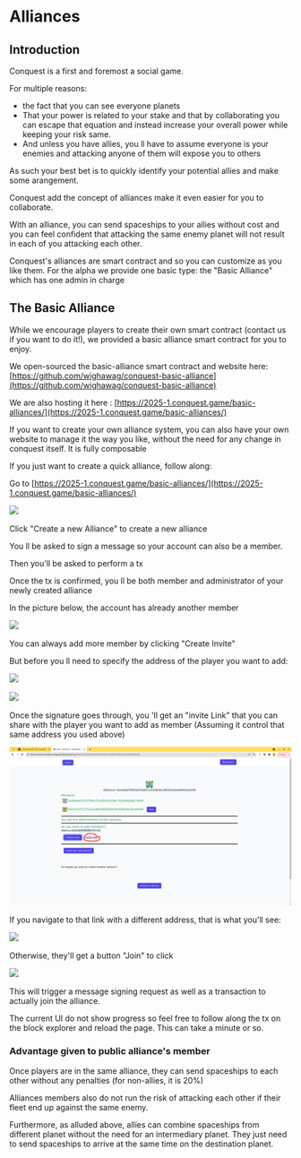 # Alliances

## Introduction

Conquest is a first and foremost a social game.

For multiple reasons:

- the fact that you can see everyone planets&#x20;
- That your power is related to your stake and that by collaborating you can escape that equation and instead increase your overall power while keeping your risk same.&#x20;
- And unless you have allies, you ll have to assume everyone is your enemies and attacking anyone of them will expose you to others

As such your best bet is to quickly identify your potential allies and make some arangement.

Conquest add the concept of alliances make it even easier for you to collaborate.

With an alliance, you can send spaceships to your allies without cost and you can feel confident that attacking the same enemy planet will not result in each of you attacking each other.

Conquest's alliances are smart contract and so you can customize as you like them. For the alpha we provide one basic type: the "Basic Alliance" which has one admin in charge&#x20;

## The Basic Alliance

While we encourage players to create their own smart contract (contact us if you want to do it!), we provided a basic alliance smart contract for you to enjoy.

We open-sourced the basic-alliance smart contract and website here: [https://github.com/wighawag/conquest-basic-alliance](https://github.com/wighawag/conquest-basic-alliance)

We are also hosting it here : [https://2025-1.conquest.game/basic-alliances/](https://2025-1.conquest.game/basic-alliances/)

If you want to create your own alliance system, you can also have your own website to manage it the way you like, without the need for any change in conquest itself. It is fully composable

If you just want to create a quick alliance, follow along:

Go to [https://2025-1.conquest.game/basic-alliances/](https://2025-1.conquest.game/basic-alliances/)

![](../.gitbook/assets/alliance_000.png)

Click "Create a new Alliance" to create a new alliance

You ll be asked to sign a message so your account can also be a member.

Then you'll be asked to perform a tx

Once the tx is confirmed, you ll be both member and administrator of your newly created alliance

In the picture below, the account has already another member

![](../.gitbook/assets/alliance_001.png)

You can always add more member by clicking "Create Invite"

But before you ll need to specify the address of the player you want to add:

![](../.gitbook/assets/alliance_002.png)

![](../.gitbook/assets/alliance_003.png)

Once the signature goes through, you 'll get an "invite Link" that you can share with the player you want to add as member (Assuming it control that same address you used above)

![](../.gitbook/assets/2022-03-22_1920x1080_108.png)

If you navigate to that link with a different address, that is what you'll see:

![](../.gitbook/assets/alliance_004.png)

Otherwise, they'll get a button "Join" to click

![](../.gitbook/assets/alliance_005.png)

This will trigger a message signing request as well as a transaction to actually join the alliance.&#x20;

The current UI do not show progress so feel free to follow along the tx on the block explorer and reload the page. This can take a minute or so.

### Advantage given to public alliance's member

Once players are in the same alliance, they can send spaceships to each other without any penalties (for non-allies, it is 20%)

Alliances members also do not run the risk of attacking each other if their fleet end up against the same enemy.

Furthermore, as alluded above, allies can combine spaceships from different planet without the need for an intermediary planet. They just need to send spaceships to arrive at the same time on the destination planet.
